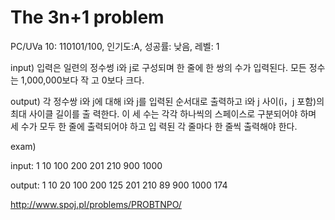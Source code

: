 The 3n+1 problem
======================


PC/UVa 10: 110101/100, 인기도:A, 성공률: 낮음, 레벨: 1

input)
입력은 일련의 정수썽 i와 j로 구성되며 한 줄에 한 쌍의 수가 입력된다. 모든 정수는 1,000,000보다 작
고 0보다 크다.

output)
각 정수쌍 i와 j에 대해 i와 j를 입력된 순서대로 출력하고 i와 j 사이(i，j 포함)의 최대 사이클 길이를 출
력한다. 이 세 수는 각각 하나씩의 스페이스로 구분되어야 하며 세 수가 모두 한 줄에 출력되어야 하고 입
력된 각 줄마다 한 줄씩 출력해야 한다.


exam)

input:
1 10
100 200
201 210
900 1000

output:
1 10 20
100 200 125
201 210 89
900 1000 174

http://www.spoj.pl/problems/PROBTNPO/